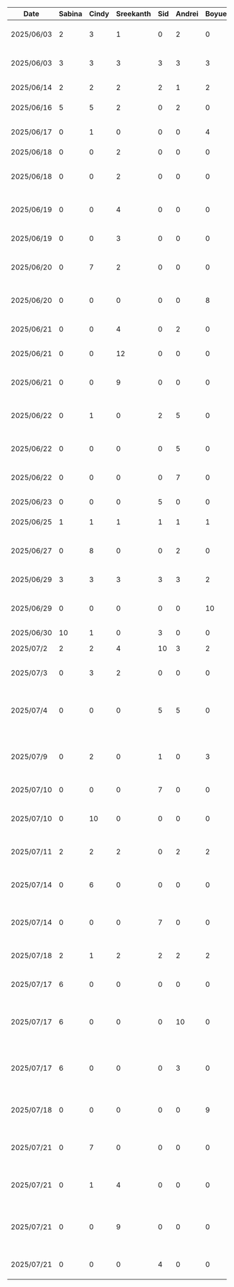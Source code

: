 | Date       | Sabina | Cindy | Sreekanth | Sid | Andrei | Boyue | Task                                                          |
|------------|--------|-------|-----------|-----|--------|-------|---------------------------------------------------------------|
| 2025/06/03 | 2      | 3     | 1         | 0   | 2      | 0     | Figma Wireframe Design                                        |
| 2025/06/03 | 3      | 3     | 3         | 3   | 3      | 3     | D1: Proposal Document and Presentation                        |
| 2025/06/14 | 2      | 2     | 2         | 2   | 1      | 2     | D2: Buddy Team Eval                                           |
| 2025/06/16 | 5      | 5     | 2         | 0   | 2      | 0     | Figma High Fidelity                                           |
| 2025/06/17 | 0      | 1     | 0         | 0   | 0      | 4     | Home and Pantry Base Layout                                   |
| 2025/06/18 | 0      | 0     | 2         | 0   | 0      | 0     | Login UI                                                      |
| 2025/06/18 | 0      | 0     | 2         | 0   | 0      | 0     | Login, Register and Home Screen Navigation                    |
| 2025/06/19 | 0      | 0     | 4         | 0   | 0      | 0     | Registration UI and Updated Login UI                          |
| 2025/06/19 | 0      | 0     | 3         | 0   | 0      | 0     | Validations for Login and Registration                        |
| 2025/06/20 | 0      | 7     | 2         | 0   | 0      | 0     | UI for Home, Search, Pantry, Notification                     |
| 2025/06/20 | 0      | 0     | 0         | 0   | 0      | 8     | Pantry Database Setup and Integration                         |
| 2025/06/21 | 0      | 0     | 4         | 0   | 2      | 0     | FireStore Setup                                               |
| 2025/06/21 | 0      | 0     | 12        | 0   | 0      | 0     | Login Backend and Functionality                               |
| 2025/06/21 | 0      | 0     | 9         | 0   | 0      | 0     | Register Backend and Functionality                            |
| 2025/06/22 | 0      | 1     | 0         | 2   | 5      | 0     | Camera and Food Recognition Setup                             |
| 2025/06/22 | 0      | 0     | 0         | 0   | 5      | 0     | Gemini API Setup and Integration                              |
| 2025/06/22 | 0      | 0     | 0         | 0   | 7      | 0     | AI Item classifier Functionality                              |
| 2025/06/23 | 0      | 0     | 0         | 5   | 0      | 0     | Camera Dialogue                                               |
| 2025/06/25 | 1      | 1     | 1         | 1   | 1      | 1     | D3: Prototype Demo                                            |
| 2025/06/27 | 0      | 8     | 0         | 0   | 2      | 0     | UI for Item, Recipe, EditItem and Filter                      |
| 2025/06/29 | 3      | 3     | 3         | 3   | 3      | 2     | D3: Prototype Document                                        |
| 2025/06/29 | 0      | 0     | 0         | 0   | 0      | 10    | Recipe Database and Search Functionality                      |
| 2025/06/30 | 10     | 1     | 0         | 3   | 0      | 0     | Settings UI                                                   |
| 2025/07/2  | 2      | 2     | 4         | 10  | 3      | 2     | Cleanup and Debugging                                         |
| 2025/07/3  | 0      | 3     | 2         | 0   | 0      | 0     | Login and Register UI Replacement                             |
| 2025/07/4  | 0      | 0     | 0         | 5   | 5      | 0     | Camera, Database and Pantry Debugging for Demo                |
| 2025/07/9  | 0      | 2     | 0         | 1   | 0      | 3     | Camera, Database and Pantry Debugging for Demo                |
| 2025/07/10 | 0      | 0     | 0         | 7   | 0      | 0     | Scrolling and Optimization                                    |
| 2025/07/10 | 0      | 10    | 0         | 0   | 0      | 0     | Item Database and Filter Setup and Integration                |
| 2025/07/11 | 2      | 2     | 2         | 0   | 2      | 2     | D4: Architecture Style Examples                               |
| 2025/07/14 | 0      | 6     | 0         | 0   | 0      | 0     | Partial Item Image DB Integration and Log setup               |
| 2025/07/14 | 0      | 0     | 0         | 7   | 0      | 0     | Search functionality, scrolling optimization                  |
| 2025/07/18 | 2      | 1     | 2         | 2   | 2      | 2     | D5: Design Pattern Examples                                   |
| 2025/07/17 | 6      | 0     | 0         | 0   | 0      | 0     | Update Username functionality                                 |
| 2025/07/17 | 6      | 0     | 0         | 0   | 10     | 0     | AI Recipe Generation Functionality for Pantry population      |
| 2025/07/17 | 6      | 0     | 0         | 0   | 3      | 0     | Human in the loop functionality for AI actions implementation |
| 2025/07/18 | 0      | 0     | 0         | 0   | 0      | 9     | Upload Initial Data and Images for Recipe                     |
| 2025/07/21 | 0      | 7     | 0         | 0   | 0      | 0     | Image Database and Minor Feature changes                      |
| 2025/07/21 | 0      | 1     | 4         | 0   | 0      | 0     | Forgot Password UI and Notification                           |
| 2025/07/21 | 0      | 0     | 9         | 0   | 0      | 0     | Forgot Password Backend and Email Notification                |
| 2025/07/21 | 0      | 0     | 0         | 4   | 0      | 0     | Search Loading Spinner                                        |

